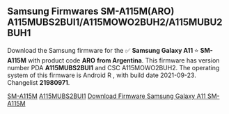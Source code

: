 <h2>Samsung Firmwares SM-A115M(ARO) A115MUBS2BUI1/A115MOWO2BUH2/A115MUBU2BUH1</h2>
Download the Samsung firmware for the ✅ <strong>Samsung Galaxy A11 </strong> ⭐ <strong>SM-A115M</strong> with product code <strong>ARO</strong> <strong> from Argentina</strong>. This firmware has version number PDA <strong>A115MUBS2BUI1</strong> and CSC A115MOWO2BUH2. The operating system of this firmware is Android R , with build date 2021-09-23. Changelist <strong>21980971</strong>.


[SM-A115M](https://samfirm.shop/samsung/model/SM-A115M)
[A115MUBS2BUI1](https://samfirm.shop/samsung/pda/A115MUBS2BUI1)
[Download Firmware Samsung Galaxy A11 SM-A115M](https://samfirm.shop/samsung/firmware/459167)
